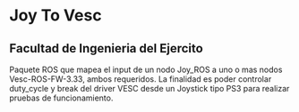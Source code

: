 # Joy To Vesc
## Facultad de Ingenieria del Ejercito

Paquete ROS que mapea el input de un nodo Joy_ROS a uno o mas nodos Vesc-ROS-FW-3.33, ambos requeridos. La finalidad es poder controlar duty_cycle y break del driver VESC desde un Joystick tipo PS3 para realizar pruebas de funcionamiento.